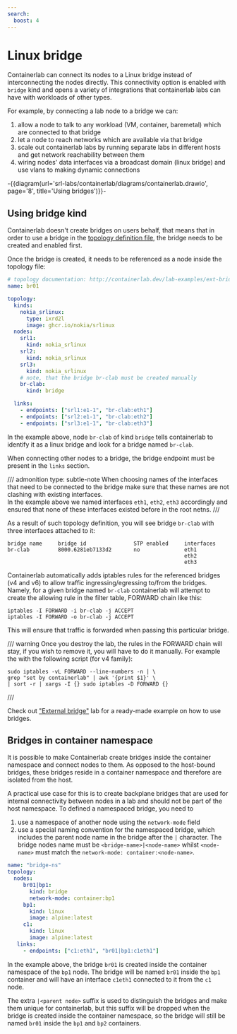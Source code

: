 ```yaml
---
search:
  boost: 4
---
```

<script type="text/javascript" src="https://viewer.diagrams.net/js/viewer-static.min.js" async></script>

# Linux bridge

Containerlab can connect its nodes to a Linux bridge instead of interconnecting the nodes directly. This connectivity option is enabled with `bridge` kind and opens a variety of integrations that containerlab labs can have with workloads of other types.

For example, by connecting a lab node to a bridge we can:

1. allow a node to talk to any workload (VM, container, baremetal) which are connected to that bridge
2. let a node to reach networks which are available via that bridge
3. scale out containerlab labs by running separate labs in different hosts and get network reachability between them
4. wiring nodes' data interfaces via a broadcast domain (linux bridge) and use vlans to making dynamic connections

-{{diagram(url='srl-labs/containerlab/diagrams/containerlab.drawio', page='8', title='Using bridges')}}-

## Using bridge kind

Containerlab doesn't create bridges on users behalf, that means that in order to use a bridge in the [topology definition file](../topo-def-file.md), the bridge needs to be created and enabled first.

Once the bridge is created, it needs to be referenced as a node inside the topology file:

```yaml
# topology documentation: http://containerlab.dev/lab-examples/ext-bridge/
name: br01

topology:
  kinds:
    nokia_srlinux:
      type: ixrd2l
      image: ghcr.io/nokia/srlinux
  nodes:
    srl1:
      kind: nokia_srlinux
    srl2:
      kind: nokia_srlinux
    srl3:
      kind: nokia_srlinux
    # note, that the bridge br-clab must be created manually
    br-clab:
      kind: bridge

  links:
    - endpoints: ["srl1:e1-1", "br-clab:eth1"]
    - endpoints: ["srl2:e1-1", "br-clab:eth2"]
    - endpoints: ["srl3:e1-1", "br-clab:eth3"]
```

In the example above, node `br-clab` of kind `bridge` tells containerlab to identify it as a linux bridge and look for a bridge named `br-clab`.

When connecting other nodes to a bridge, the bridge endpoint must be present in the `links` section.

/// admonition
    type: subtle-note
When choosing names of the interfaces that need to be connected to the bridge make sure that these names are not clashing with existing interfaces.  
In the example above we named interfaces `eth1`, `eth2`, `eth3` accordingly and ensured that none of these interfaces existed before in the root netns.
///

As a result of such topology definition, you will see bridge `br-clab` with three interfaces attached to it:

```
bridge name     bridge id               STP enabled     interfaces
br-clab         8000.6281eb7133d2       no              eth1
                                                        eth2
                                                        eth3
```

Containerlab automatically adds iptables rules for the referenced bridges (v4 and v6) to allow traffic ingressing/egressing to/from the bridges. Namely, for a given bridge named `br-clab` containerlab will attempt to create the allowing rule in the filter table, FORWARD chain like this:

```
iptables -I FORWARD -i br-clab -j ACCEPT
iptables -I FORWARD -o br-clab -j ACCEPT
```

This will ensure that traffic is forwarded when passing this particular bridge.

/// warning
Once you destroy the lab, the rules in the FORWARD chain will stay, if you wish to remove it, you will have to do it manually. For example the with the following script (for v4 family):

```
sudo iptables -vL FORWARD --line-numbers -n | \
grep "set by containerlab" | awk '{print $1}' \
| sort -r | xargs -I {} sudo iptables -D FORWARD {}
```

///

Check out ["External bridge"](../../lab-examples/ext-bridge.md) lab for a ready-made example on how to use bridges.

## Bridges in container namespace

It is possible to make Containerlab create bridges inside the container namespace and connect nodes to them. As opposed to the host-bound bridges, these bridges reside in a container namespace and therefore are isolated from the host.

A practical use case for this is to create backplane bridges that are used for internal connectivity between nodes in a lab and should not be part of the host namespace. To defined a namespaced bridge, you need to

1. use a namespace of another node using the `network-mode` field
2. use a special naming convention for the namespaced bridge, which includes the parent node name in the bridge after the `|` character. The bridge nodes name must be `<bridge-name>|<node-name>` whilst `<node-name>` must match the `network-mode: container:<node-name>`.

```yaml
name: "bridge-ns"
topology:
  nodes:
     br01|bp1:
       kind: bridge
       network-mode: container:bp1
     bp1:
       kind: linux
       image: alpine:latest
     c1:
       kind: linux
       image: alpine:latest
   links:
     - endpoints: ["c1:eth1", "br01|bp1:c1eth1"]
```

In the example above, the bridge `br01` is created inside the container namespace of the `bp1` node. The bridge will be named `br01` inside the `bp1` container and will have an interface `c1eth1` connected to it from the `c1` node.

The extra `|<parent node>` suffix is used to distinguish the bridges and make them unique for containerlab, but this suffix will be dropped when the bridge is created inside the container namespace, so the bridge will still be named `br01` inside the `bp1` and `bp2` containers.

